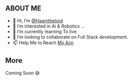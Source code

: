 ## ABOUT ME
- 👋 Hi, I’m [@Haamthelord](t.me/Haamthelord_Dev)
- 👀 I’m interested in Ai & Robotics ...
- 🌱 I’m currently learning To live
- 💞️ I’m looking to collaborate on Full Stack development.
- 📫 Help Me to Reach [My Aim](https://t.me/Haamthelord_Dev)
## More
Coming Soon 😅

<!---
Haamthelord1/Haamthelord1 is a ✨ special ✨ repository because its `README.md` (this file) appears on your GitHub profile.
You can click the Preview link to take a look at your changes.
--->
